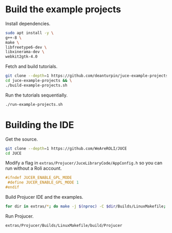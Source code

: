 # Build the example projects
Install dependencies.
```bash
sudo apt install -y \
g++-8 \
make \
libfreetype6-dev \
libxinerama-dev \
webkit2gtk-4.0
```

Fetch and build tutorials.
```bash
git clone --depth=1 https://github.com/deanturpin/juce-example-projects && \
cd juce-example-projects && \
./build-example-projects.sh
```

Run the tutorials sequentially.
```bash
./run-example-projects.sh
```

# Building the IDE
Get the source.
```bash
git clone --depth=1 https://github.com/WeAreROLI/JUCE
cd JUCE
```

Modify a flag in ```extras/Projucer/JuceLibraryCode/AppConfig.h``` so you can
run without a Roli account.
```c++
#ifndef JUCER_ENABLE_GPL_MODE
 #define JUCER_ENABLE_GPL_MODE 1
#endif
```

Build Projucer IDE and the examples.
```bash
for dir in extras/*; do make -j $(nproc) -C $dir/Builds/LinuxMakefile; done
```

Run Projucer.
```bash
extras/Projucer/Builds/LinuxMakefile/build/Projucer
```
